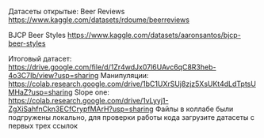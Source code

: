 Датасеты открытые:
Beer Reviews  https://www.kaggle.com/datasets/rdoume/beerreviews

BJCP Beer Styles https://www.kaggle.com/datasets/aaronsantos/bjcp-beer-styles

Итоговый датасет: https://drive.google.com/file/d/1Zr4wdJx07l6UAvc6qC8R3heb-4o3C7Ib/view?usp=sharing
Манипуляции:  https://colab.research.google.com/drive/1bC1UXrSUj8zjz5XsUKt4dLdTptsUMHaZ?usp=sharing
Slope one: https://colab.research.google.com/drive/1vLyyj1-ZgXiSahfnCkn3ECfCrypfMArH?usp=sharing
Файлы в коллабе были подгружены локально, для проверки работы кода загрузите датасеты с первых трех ссылок
